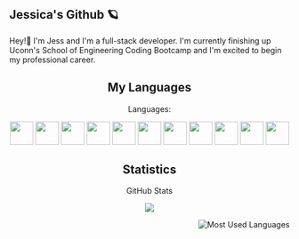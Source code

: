 

## Jessica's Github 🪐
Hey!👋 
I'm Jess and I'm a full-stack developer. I'm currently finishing up Uconn's School of Engineering Coding Bootcamp and I'm excited to begin my professional career. 

<h2 align="center">My Languages</h2>
<p align="center">Languages:</p>

<p align="center">
  <img src="https://img.shields.io/badge/CSS3-3776AB?style=for-the-badge&logo=css3&logoColor=black" height='42px'/>
  <img src="https://img.shields.io/badge/HTML5-e97f00?style=for-the-badge&logo=html5&logoColor=black" height='42px'/>
  <img src="https://img.shields.io/badge/JS-000000?style=for-the-badge&logo=javascript&logoColor=yellow" height='42px'/>
  <img src="https://img.shields.io/badge/Node.JS-000000?style=for-the-badge&logo=node.js&logoColor=green" height='42px'/>
  <img src="https://img.shields.io/badge/jQuery-000000?style=for-the-badge&logo=jquery&logoColor=blue" height='42px'/>
  <img src="https://img.shields.io/badge/Express.JS-000000?style=for-the-badge&logo=express.js&logoColor=grey" height='42px'/>
  <img src="https://img.shields.io/badge/MySQL-000000?style=for-the-badge&logo=mysql&logoColor=blue" height='42px'/>
  <img src="https://img.shields.io/badge/Bootstrap-000000?style=for-the-badge&logo=bootstrap&logoColor=purple" height='42px'/>
  <img src="https://img.shields.io/badge/Bulma-000000?style=for-the-badge&logo=bulma&logoColor=aqua" height='42px'/>
   <img src="https://img.shields.io/badge/MongoDB-000000?style=for-the-badge&logo=mongodb&logoColor=red" height='42px'/>
    <img src="https://img.shields.io/badge/React-000000?style=for-the-badge&logo=react&logoColor=blue" height='42px'/>
  
  
  
  
 </p>

<h2 align="center">Statistics</h2>
<p align="center">GitHub Stats</p>
<p align="center">
<img src="https://github-readme-stats.vercel.app/api?username=JessicaLDaley&show_icons=true&hide_border=true&theme=dark" />
</p>

<p align="center">
<img style="float: right;" alt="Most Used Languages" src="https://github-readme-stats.vercel.app/api/top-langs/?username=JessicaLDaley&layout=compact&hide_border=true&theme=dark" />
</p>
